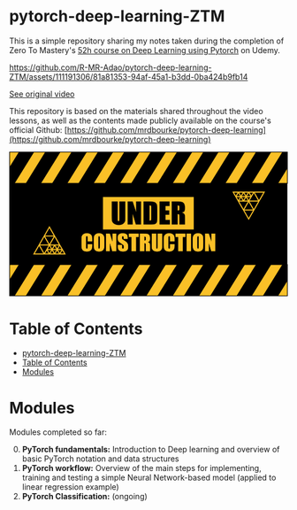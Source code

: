 # pytorch-deep-learning-ZTM

This is a simple repository sharing my notes taken during the completion of Zero To Mastery's [52h course on Deep Learning using Pytorch](https://www.udemy.com/course/pytorch-for-deep-learning) on Udemy.

https://github.com/R-MR-Adao/pytorch-deep-learning-ZTM/assets/111191306/81a81353-94af-45a1-b3dd-0ba424b9fb14

[See original video](https://www.youtube.com/watch?v=XOshEyGSdkA)

This repository is based on the materials shared throughout the video lessons, as well as the contents made publicly available on the course's official Github: [https://github.com/mrdbourke/pytorch-deep-learning](https://github.com/mrdbourke/pytorch-deep-learning)

![](doc/UnderConstruction.png)

# Table of Contents
- [pytorch-deep-learning-ZTM](#pytorch-deep-learning-ztm)
- [Table of Contents](#table-of-contents)
- [Modules](#modules)

# Modules

Modules completed so far:

0. **PyTorch fundamentals:**
   Introduction to Deep learning and overview of basic PyTorch notation and data structures
1. **PyTorch workflow:**
   Overview of the main steps for implementing, training and testing a simple Neural Network-based model (applied to linear regression example)
2. **PyTorch Classification:**
   (ongoing)
